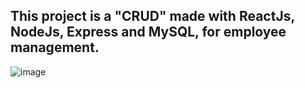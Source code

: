 ## This project is a "CRUD" made with ReactJs, NodeJs, Express and MySQL, for employee management.
![image](https://github.com/danielullauri93/CRUD-Employee-management/assets/68368188/b77f4764-f7a4-41aa-8f16-f1f4630c1389)
